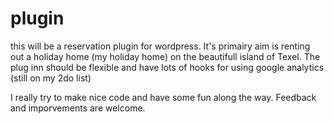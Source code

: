 plugin
======
this will be a reservation plugin for wordpress. It's primairy aim is renting out a holiday home (my holiday home) on the beautifull island of Texel. The plug inn should be flexible and have lots of hooks for using google analytics (still on my 2do list)

I really try to make nice code and have some fun along the way. Feedback and imporvements are welcome. 
